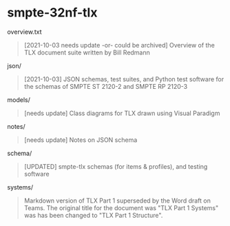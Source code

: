 # smpte-32nf-tlx


overview.txt
> [2021-10-03 needs update -or- could be archived] Overview of the TLX document suite written by Bill Redmann

json/
> [2021-10-03] JSON schemas, test suites, and Python test software for the schemas of SMPTE ST 2120-2 and SMPTE RP 2120-3

models/
> [needs update] Class diagrams for TLX drawn using Visual Paradigm

notes/
> [needs update] Notes on JSON schema

schema/
> [UPDATED] smpte-tlx schemas (for items & profiles), and testing software

systems/
> Markdown version of TLX Part 1 superseded by the Word draft on Teams.
The original title for the document was "TLX Part 1 Systems" was has been changed to
"TLX Part 1 Structure".

